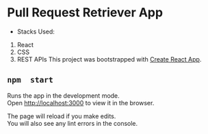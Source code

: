 # Pull Request Retriever App
 - Stacks Used:

 1. React
 2. CSS
 3. REST APIs
This project was bootstrapped with [Create React App](https://github.com/facebook/create-react-app).

## `npm  start`

Runs the app in the development mode.<br />
Open [http://localhost:3000](http://localhost:3000) to view it in the browser.

The page will reload if you make edits.<br />
You will also see any lint errors in the console.
